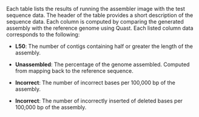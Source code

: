 Each table lists the results of running the assembler image with the test
sequence data. The header of the table provides a short description of the
sequence data. Each column is computed by comparing the generated assembly with
the reference genome using Quast. Each listed column data corresponds to the
following:

  * **L50**: The number of contigs containing half or greater the length of the
    assembly.

  * **Unassembled**: The percentage of the genome assembled. Computed from
    mapping back to the reference sequence.

  * **Incorrect**: The number of incorrect bases per 100,000 bp of the
    assembly.

  * **Incorrect**: The number of incorrectly inserted of deleted bases per
    100,000 bp of the assembly.
